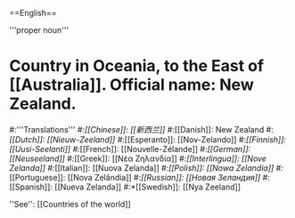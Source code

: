 ==English==

'''proper noun'''

# Country in Oceania, to the East of [[Australia]]. Official name: New Zealand.
#:'''Translations'''
#:*[[Chinese]]: [[新西兰]]
#:*[[Danish]]: New Zealand
#:*[[Dutch]]: [[Nieuw-Zeeland]]
#:*[[Esperanto]]: [[Nov-Zelando]]
#:*[[Finnish]]: [[Uusi-Seelanti]]
#:*[[French]]: [[Nouvelle-Zélande]]
#:*[[German]]: [[Neuseeland]]
#:*[[Greek]]: [[Νέα Ζηλανδία]]
#:*[[Interlingua]]: [[Nove Zelanda]]
#:*[[Italian]]: [[Nuova Zelanda]]
#:*[[Polish]]: [[Nowa Zelandia]]
#:*[[Portuguese]]: [[Nova Zelândia]]
#:*[[Russian]]: [[Новая Зеландия]]
#:*[[Spanish]]: [[Nueva Zelanda]]
#:*[[Swedish]]: [[Nya Zeeland]]

''See'': [[Countries of the world]]